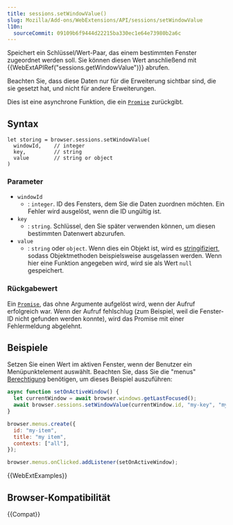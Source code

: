 ```yaml
---
title: sessions.setWindowValue()
slug: Mozilla/Add-ons/WebExtensions/API/sessions/setWindowValue
l10n:
  sourceCommit: 09109b6f9444d22215ba330ec1e64e73980b2a6c
---
```


Speichert ein Schlüssel/Wert-Paar, das einem bestimmten Fenster zugeordnet werden soll. Sie können diesen Wert anschließend mit {{WebExtAPIRef("sessions.getWindowValue")}} abrufen.

Beachten Sie, dass diese Daten nur für die Erweiterung sichtbar sind, die sie gesetzt hat, und nicht für andere Erweiterungen.

Dies ist eine asynchrone Funktion, die ein [`Promise`](/de/docs/Web/JavaScript/Reference/Global_Objects/Promise) zurückgibt.

## Syntax

```js-nolint
let storing = browser.sessions.setWindowValue(
  windowId,    // integer
  key,         // string
  value        // string or object
)
```

### Parameter

- `windowId`
  - : `integer`. ID des Fensters, dem Sie die Daten zuordnen möchten. Ein Fehler wird ausgelöst, wenn die ID ungültig ist.
- `key`
  - : `string`. Schlüssel, den Sie später verwenden können, um diesen bestimmten Datenwert abzurufen.
- `value`
  - : `string` oder `object`. Wenn dies ein Objekt ist, wird es [stringifiziert](/de/docs/Web/JavaScript/Reference/Global_Objects/JSON/stringify), sodass Objektmethoden beispielsweise ausgelassen werden. Wenn hier eine Funktion angegeben wird, wird sie als Wert `null` gespeichert.

### Rückgabewert

Ein [`Promise`](/de/docs/Web/JavaScript/Reference/Global_Objects/Promise), das ohne Argumente aufgelöst wird, wenn der Aufruf erfolgreich war. Wenn der Aufruf fehlschlug (zum Beispiel, weil die Fenster-ID nicht gefunden werden konnte), wird das Promise mit einer Fehlermeldung abgelehnt.

## Beispiele

Setzen Sie einen Wert im aktiven Fenster, wenn der Benutzer ein Menüpunktelement auswählt. Beachten Sie, dass Sie die "menus" [Berechtigung](/de/docs/Mozilla/Add-ons/WebExtensions/manifest.json/permissions) benötigen, um dieses Beispiel auszuführen:

```js
async function setOnActiveWindow() {
  let currentWindow = await browser.windows.getLastFocused();
  await browser.sessions.setWindowValue(currentWindow.id, "my-key", "my-value");
}

browser.menus.create({
  id: "my-item",
  title: "my item",
  contexts: ["all"],
});

browser.menus.onClicked.addListener(setOnActiveWindow);
```

{{WebExtExamples}}

## Browser-Kompatibilität

{{Compat}}
